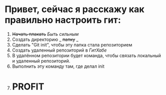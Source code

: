 # Привет, сейчас я расскажу как правильно настроить гит:
1. ~~Начать плакать~~ *Быть сильным*  
2. Создать директорию _ ~~папку~~ _  
3. Сделать "Git init", чтобы эту папка стала репозиторием  
4. Создать удаленный репозиторий в *ГитХабе*  
5. В удалённом репозитории будет команда, чтобы связать локальный и удаленный репозиторий.  
6. Выполнить эту команду там, где делал init  
7. # PROFIT
